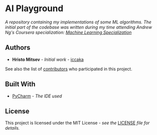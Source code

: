 # AI Playground

*A repository containing my implementations of some ML algorithms. The initial part of the codebase was written during my time attending Andrew
Ng's Coursera specialization: 
[Machine Learning Specialization](https://www.coursera.org/specializations/machine-learning-introduction)*

## Authors

* **Hristo Mitsev** - *Initial work* - [iccaka](https://github.com/iccaka)

See also the list of [contributors](https://github.com/iccaka/AI-Playground/graphs/contributors) who participated 
in this project.

## Built With

* [PyCharm](https://www.jetbrains.com/pycharm/) - *The IDE used*

## License

This project is licensed under the MIT License - *see the* 
[LICENSE](https://github.com/iccaka/AI-Playground/blob/master/LICENSE) *file for details.*
